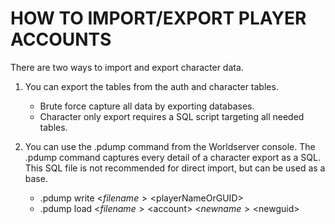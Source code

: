 # HOW TO IMPORT/EXPORT PLAYER ACCOUNTS

There are two ways to import and export character data.
 
1) You can export the tables from the auth and character tables.
   - Brute force capture all data by exporting databases.
   - Character only export requires a SQL script targeting all needed tables.

2) You can use the .pdump command from the Worldserver console. The .pdump command 
captures every detail of a character export as a SQL. This SQL file is not recommended
for direct import, but can be used as a base.
   - .pdump write <$filename> <$playerNameOrGUID>
   - .pdump load <$filename> <$account> <$newname> <$newguid>